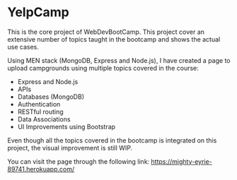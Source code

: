 # YelpCamp

This is the core project of WebDevBootCamp. This project cover an extensive number of topics taught in the bootcamp 
and shows the actual use cases.

Using MEN stack (MongoDB, Express and Node.js), I have created a page to upload campgrounds using multiple topics covered in the course:
- Express and Node.js
- APIs
- Databases (MongoDB)
- Authentication
- RESTful routing
- Data Associations
- UI Improvements using Bootstrap

Even though all the topics covered in the bootcamp is integrated on this project, the visual improvement is still WIP.

You can visit the page through the following link:
https://mighty-eyrie-89741.herokuapp.com/

